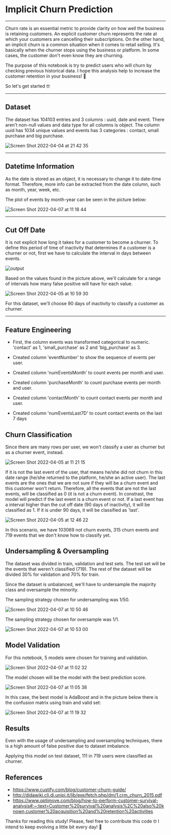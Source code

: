 # Implicit Churn Prediction

***

Churn rate is an essential metric to provide clarity on how well the business is retaining customers. An explicit customer churn represents the rate at which your customers are cancelling their subscriptions. On the other hand, an implicit churn is a common situation when it comes to retail selling. It's basically when the churner stops using the business or platform. In some cases, the customer don't even know they are churning.


The purpose of this notebook is try to predict users who will churn by checking previous historical data. I hope this analysis help to increase the customer retention in your business! 🚀 

So let's get started 🤓

***

## Dataset

The dataset has 104103 entries and 3 columns : uuid, date and event. There aren't non-null values and data type for all columns is object. 
The column uuid has 1034 unique values and events has 3 categories : contact, small purchase and big purchase.

![Screen Shot 2022-04-04 at 21 42 35](https://user-images.githubusercontent.com/64446494/161656118-b375707f-6bc8-40e5-9536-ddd558d96f11.png)


***

## Datetime Information

As the date is stored as an object, it is necessary to change it to date-time format. Therefore, more info can be extracted from the date column, such as month, year, week, etc.

The plot of events by month-year can be seen in the picture below:

![Screen Shot 2022-04-07 at 11 18 44](https://user-images.githubusercontent.com/64446494/162220850-4c418e18-f422-48fb-9a41-d54796d8e12d.png)


***

## Cut Off Date

It is not explicit how long it takes for a customer to become a churner. To define this period of time of inactivity that determines if a customer is a churner or not, first we have to calculate the interval in days between events.

![output](https://user-images.githubusercontent.com/64446494/161770200-c0cf00bd-7fac-45ba-9e6c-1f0ef908281e.png)

Based on the values found in the picture above, we'll calculate for a range of intervals how many false positive will have for each value.

![Screen Shot 2022-04-05 at 10 59 30](https://user-images.githubusercontent.com/64446494/161770927-10f3f7c3-ca66-4735-9b75-e60e09b723e9.png)

For this dataset, we'll choose 90 days of inactivity to classify a customer as churner.

***

## Feature Engineering

- First, the column events was transformed categorical to numeric. 'contact' as 1, 'small_purchase' as 2 and 'big_purchase' as 3. 

- Created column 'eventNumber' to show the sequence of events per user.

- Created column 'numEventsMonth' to count events per month and user.

- Created column 'purchaseMonth' to count purchase events per month and user.

- Created column 'contactMonth' to count contact events per month and user.

- Created column 'numEventsLast7D' to count contact events on the last 7 days

## Churn Classification

Since there are many rows per user, we won't classify a user as churner but as a churner event, instead. 

![Screen Shot 2022-04-05 at 11 21 15](https://user-images.githubusercontent.com/64446494/161775501-b8686019-f243-427a-8ad1-2e4250016d6a.png)

If it is not the last event of the user, that means he/she did not churn in this date range (he/she returned to the platform, he/she an active user). The last events are the ones that we are not sure if they will be a churn event and this customer won't return. Therefore, all the events that are not the last events, will be classified as 0 (it is not a churn event). In constrast, the model will predict if the last event is a churn event or not. 
If a last event has a interval higher than the cut off date (90 days of inactivity), it will be classified as 1. If it is under 90 days, it will be classified as 'last'.


![Screen Shot 2022-04-05 at 12 46 22](https://user-images.githubusercontent.com/64446494/161793607-3423cdf8-808c-4b1f-b606-ad159188a409.png)

In this scenario, we have 103069 not churn events, 315 churn events and 719 events that we don't know how to classify yet. 


## Undersampling & Oversampling

The dataset was divided in train, validation and test sets. The test set will be the events that weren't classified (719). The rest of the dataset will be divided 30% for validation and 70% for train.

Since the dataset is unbalanced, we'll have to undersample the majority class and oversample the minority. 

The sampling strategy chosen for undersampling was 1/50.

![Screen Shot 2022-04-07 at 10 50 46](https://user-images.githubusercontent.com/64446494/162215022-a717f13e-1f75-4750-9f34-1da210efb5c4.png)

The sampling strategy chosen for oversample was 1/1.

![Screen Shot 2022-04-07 at 10 53 00](https://user-images.githubusercontent.com/64446494/162215317-a4bd0d28-728e-4ff7-ba4e-a1d76300cdef.png)

## Model Validation

For this notebook, 5 models were chosen for training and validation. 

![Screen Shot 2022-04-07 at 11 02 32](https://user-images.githubusercontent.com/64446494/162217521-ba926d5f-85ed-47a7-8b5e-ba75fcb90af9.png)

The model chosen will be the model with the best prediction score. 

![Screen Shot 2022-04-07 at 11 05 38](https://user-images.githubusercontent.com/64446494/162218069-ad89f6a1-111d-4369-ae40-a00812042cf5.png)

In this case, the best model is AdaBoost and in the picture below there is the confusion matrix using train and valid set:

![Screen Shot 2022-04-07 at 11 19 32](https://user-images.githubusercontent.com/64446494/162220964-7351ce20-f408-4a04-9938-e717014b0389.png)

## Results

Even with the usage of undersampling and oversampling techniques, there is a high amount of false positive due to dataset imbalance. 

Applying this model on test dataset, 111 in 719 users were classified as churner.

## References

- https://www.custify.com/blog/customer-churn-guide/
- http://didawiki.cli.di.unipi.it/lib/exe/fetch.php/dm/1.crm_churn_2015.pdf
- https://www.optimove.com/blog/how-to-perform-customer-survival-analysis#:~:text=Customer%20survival%20analysis%2C%20also%20known,customer%20acquisition%20and%20retention%20activities

Thanks for reading this study! Please, feel free to contribute this code 🤓
I intend to keep evolving a little bit every day! 🚀




